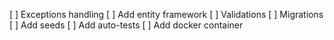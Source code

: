 [ ] Exceptions handling
[ ] Add entity framework
[ ] Validations
[ ] Migrations
[ ] Add seeds
[ ] Add auto-tests
[ ] Add docker container